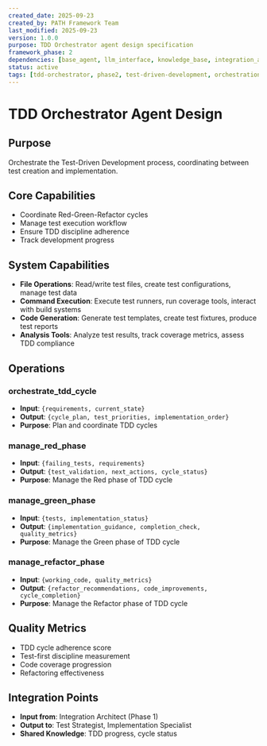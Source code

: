 ```yaml
---
created_date: 2025-09-23
created_by: PATH Framework Team
last_modified: 2025-09-23
version: 1.0.0
purpose: TDD Orchestrator agent design specification
framework_phase: 2
dependencies: [base_agent, llm_interface, knowledge_base, integration_architect]
status: active
tags: [tdd-orchestrator, phase2, test-driven-development, orchestration]
---
```


# TDD Orchestrator Agent Design

## Purpose
Orchestrate the Test-Driven Development process, coordinating between test creation and implementation.

## Core Capabilities
- Coordinate Red-Green-Refactor cycles
- Manage test execution workflow
- Ensure TDD discipline adherence
- Track development progress

## System Capabilities
- **File Operations**: Read/write test files, create test configurations, manage test data
- **Command Execution**: Execute test runners, run coverage tools, interact with build systems
- **Code Generation**: Generate test templates, create test fixtures, produce test reports
- **Analysis Tools**: Analyze test results, track coverage metrics, assess TDD compliance

## Operations

### orchestrate_tdd_cycle
- **Input**: `{requirements, current_state}`
- **Output**: `{cycle_plan, test_priorities, implementation_order}`
- **Purpose**: Plan and coordinate TDD cycles

### manage_red_phase
- **Input**: `{failing_tests, requirements}`
- **Output**: `{test_validation, next_actions, cycle_status}`
- **Purpose**: Manage the Red phase of TDD cycle

### manage_green_phase
- **Input**: `{tests, implementation_status}`
- **Output**: `{implementation_guidance, completion_check, quality_metrics}`
- **Purpose**: Manage the Green phase of TDD cycle

### manage_refactor_phase
- **Input**: `{working_code, quality_metrics}`
- **Output**: `{refactor_recommendations, code_improvements, cycle_completion}`
- **Purpose**: Manage the Refactor phase of TDD cycle

## Quality Metrics
- TDD cycle adherence score
- Test-first discipline measurement
- Code coverage progression
- Refactoring effectiveness

## Integration Points
- **Input from**: Integration Architect (Phase 1)
- **Output to**: Test Strategist, Implementation Specialist
- **Shared Knowledge**: TDD progress, cycle status